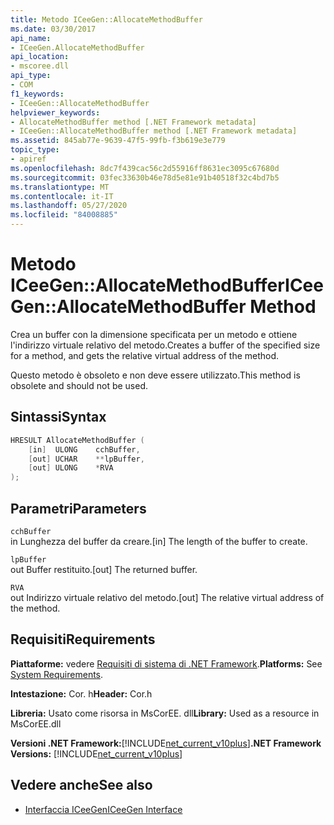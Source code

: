 ```yaml
---
title: Metodo ICeeGen::AllocateMethodBuffer
ms.date: 03/30/2017
api_name:
- ICeeGen.AllocateMethodBuffer
api_location:
- mscoree.dll
api_type:
- COM
f1_keywords:
- ICeeGen::AllocateMethodBuffer
helpviewer_keywords:
- AllocateMethodBuffer method [.NET Framework metadata]
- ICeeGen::AllocateMethodBuffer method [.NET Framework metadata]
ms.assetid: 845ab77e-9639-47f5-99fb-f3b619e3e779
topic_type:
- apiref
ms.openlocfilehash: 8dc7f439cac56c2d55916ff8631ec3095c67680d
ms.sourcegitcommit: 03fec33630b46e78d5e81e91b40518f32c4bd7b5
ms.translationtype: MT
ms.contentlocale: it-IT
ms.lasthandoff: 05/27/2020
ms.locfileid: "84008885"
---
```

# <a name="iceegenallocatemethodbuffer-method"></a><span data-ttu-id="b6b9a-102">Metodo ICeeGen::AllocateMethodBuffer</span><span class="sxs-lookup"><span data-stu-id="b6b9a-102">ICeeGen::AllocateMethodBuffer Method</span></span>
<span data-ttu-id="b6b9a-103">Crea un buffer con la dimensione specificata per un metodo e ottiene l'indirizzo virtuale relativo del metodo.</span><span class="sxs-lookup"><span data-stu-id="b6b9a-103">Creates a buffer of the specified size for a method, and gets the relative virtual address of the method.</span></span>  
  
 <span data-ttu-id="b6b9a-104">Questo metodo è obsoleto e non deve essere utilizzato.</span><span class="sxs-lookup"><span data-stu-id="b6b9a-104">This method is obsolete and should not be used.</span></span>  
  
## <a name="syntax"></a><span data-ttu-id="b6b9a-105">Sintassi</span><span class="sxs-lookup"><span data-stu-id="b6b9a-105">Syntax</span></span>  
  
```cpp  
HRESULT AllocateMethodBuffer (
    [in]  ULONG    cchBuffer,
    [out] UCHAR    **lpBuffer,  
    [out] ULONG    *RVA  
);  
```  
  
## <a name="parameters"></a><span data-ttu-id="b6b9a-106">Parametri</span><span class="sxs-lookup"><span data-stu-id="b6b9a-106">Parameters</span></span>  
 `cchBuffer`  
 <span data-ttu-id="b6b9a-107">in Lunghezza del buffer da creare.</span><span class="sxs-lookup"><span data-stu-id="b6b9a-107">[in] The length of the buffer to create.</span></span>  
  
 `lpBuffer`  
 <span data-ttu-id="b6b9a-108">out Buffer restituito.</span><span class="sxs-lookup"><span data-stu-id="b6b9a-108">[out] The returned buffer.</span></span>  
  
 `RVA`  
 <span data-ttu-id="b6b9a-109">out Indirizzo virtuale relativo del metodo.</span><span class="sxs-lookup"><span data-stu-id="b6b9a-109">[out] The relative virtual address of the method.</span></span>  
  
## <a name="requirements"></a><span data-ttu-id="b6b9a-110">Requisiti</span><span class="sxs-lookup"><span data-stu-id="b6b9a-110">Requirements</span></span>  
 <span data-ttu-id="b6b9a-111">**Piattaforme:** vedere [Requisiti di sistema di .NET Framework](../../get-started/system-requirements.md).</span><span class="sxs-lookup"><span data-stu-id="b6b9a-111">**Platforms:** See [System Requirements](../../get-started/system-requirements.md).</span></span>  
  
 <span data-ttu-id="b6b9a-112">**Intestazione:** Cor. h</span><span class="sxs-lookup"><span data-stu-id="b6b9a-112">**Header:** Cor.h</span></span>  
  
 <span data-ttu-id="b6b9a-113">**Libreria:** Usato come risorsa in MsCorEE. dll</span><span class="sxs-lookup"><span data-stu-id="b6b9a-113">**Library:** Used as a resource in MsCorEE.dll</span></span>  
  
 <span data-ttu-id="b6b9a-114">**Versioni .NET Framework:**[!INCLUDE[net_current_v10plus](../../../../includes/net-current-v10plus-md.md)]</span><span class="sxs-lookup"><span data-stu-id="b6b9a-114">**.NET Framework Versions:** [!INCLUDE[net_current_v10plus](../../../../includes/net-current-v10plus-md.md)]</span></span>  
  
## <a name="see-also"></a><span data-ttu-id="b6b9a-115">Vedere anche</span><span class="sxs-lookup"><span data-stu-id="b6b9a-115">See also</span></span>

- [<span data-ttu-id="b6b9a-116">Interfaccia ICeeGen</span><span class="sxs-lookup"><span data-stu-id="b6b9a-116">ICeeGen Interface</span></span>](iceegen-interface.md)
